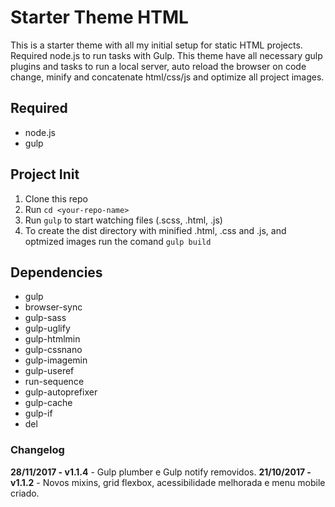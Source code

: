 # Starter Theme HTML
This is a starter theme with all my initial setup for static HTML projects. Required node.js to run tasks with Gulp. This theme have all necessary gulp plugins and tasks to run a local server, auto reload the browser on code change, minify and concatenate html/css/js and optimize all project images.

## Required
* node.js
* gulp

## Project Init
1. Clone this repo
2. Run `cd <your-repo-name>`
3. Run `gulp` to start watching files (.scss, .html, .js)
4. To create the dist directory with minified .html, .css and .js, and optmized images run the comand `gulp build`

## Dependencies
* gulp
* browser-sync
* gulp-sass
* gulp-uglify
* gulp-htmlmin
* gulp-cssnano
* gulp-imagemin
* gulp-useref
* run-sequence
* gulp-autoprefixer
* gulp-cache
* gulp-if
* del

### Changelog
**28/11/2017 - v1.1.4** - Gulp plumber e Gulp notify removidos.
**21/10/2017 - v1.1.2** - Novos mixins, grid flexbox, acessibilidade melhorada e menu mobile criado.